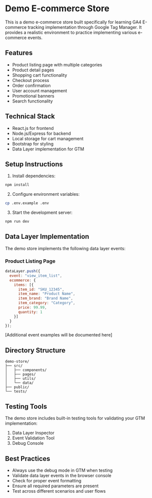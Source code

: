 # Demo E-commerce Store

This is a demo e-commerce store built specifically for learning GA4 E-commerce tracking implementation through Google Tag Manager. It provides a realistic environment to practice implementing various e-commerce events.

## Features

- Product listing page with multiple categories
- Product detail pages
- Shopping cart functionality
- Checkout process
- Order confirmation
- User account management
- Promotional banners
- Search functionality

## Technical Stack

- React.js for frontend
- Node.js/Express for backend
- Local storage for cart management
- Bootstrap for styling
- Data Layer implementation for GTM

## Setup Instructions

1. Install dependencies:
```bash
npm install
```

2. Configure environment variables:
```bash
cp .env.example .env
```

3. Start the development server:
```bash
npm run dev
```

## Data Layer Implementation

The demo store implements the following data layer events:

### Product Listing Page
```javascript
dataLayer.push({
  event: "view_item_list",
  ecommerce: {
    items: [{
      item_id: "SKU_12345",
      item_name: "Product Name",
      item_brand: "Brand Name",
      item_category: "Category",
      price: 99.99,
      quantity: 1
    }]
  }
});
```

[Additional event examples will be documented here]

## Directory Structure

```
demo-store/
├── src/
│   ├── components/
│   ├── pages/
│   ├── utils/
│   └── data/
├── public/
└── tests/
```

## Testing Tools

The demo store includes built-in testing tools for validating your GTM implementation:

1. Data Layer Inspector
2. Event Validation Tool
3. Debug Console

## Best Practices

- Always use the debug mode in GTM when testing
- Validate data layer events in the browser console
- Check for proper event formatting
- Ensure all required parameters are present
- Test across different scenarios and user flows 